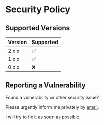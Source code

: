 # Security Policy

## Supported Versions

| Version | Supported          |
| ------- | ------------------ |
| 2.x.x   | :white_check_mark: |
| 1.x.x   | :white_check_mark: |
| 0.x.x   | :x:                |

## Reporting a Vulnerability

Found a vulnerability or other security issue?

Please urgently inform me privately by 
[email](https://github.com/RobinTail/express-zod-api/blob/master/package.json#L67).

I will try to fix it as soon as possible.
